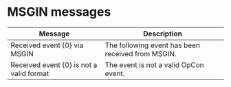 # MSGIN messages

|Message|Description|
|---|---|
|Received event {0} via MSGIN | The following event has been received from MSGIN. |
|Received event {0} is not a valid format | The event is not a valid OpCon event. |
